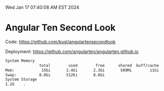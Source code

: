 Wed Jan 17 07:40:08 AM EST 2024

# Angular Ten Second Look

Code: https://github.com/kusl/angulartensecondlook

Deployment: https://github.com/angularten/angularten.github.io

```bash
System Memory
               total        used        free      shared  buff/cache   available
Mem:            15Gi       2.4Gi       2.3Gi       509Mi        11Gi        12Gi
Swap:          8.0Gi       512Ki       8.0Gi
System Storage
1.2G	.
```
```bash
